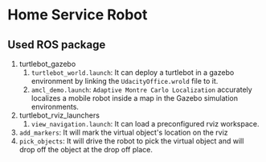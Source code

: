 # Home Service Robot
## Used ROS package
1. turtlebot_gazebo
    1. `turtlebot_world.launch`: It can deploy a turtlebot in a gazebo environment by linking the `UdacityOffice.wrold` file to it.
    1. `amcl_demo.launch`: `Adaptive Montre Carlo Localization` accurately localizes a mobile robot inside a map in the Gazebo simulation environments.
1. turtlebot_rviz_launchers
    1. `view_navigation.launch`: It can load a preconfigured rviz workspace. 
1. `add_markers`: It will mark the virtual object's location on the rviz
1. `pick_objects`: It will drive the robot to pick the virtual object and will drop off the object at the drop off place.
